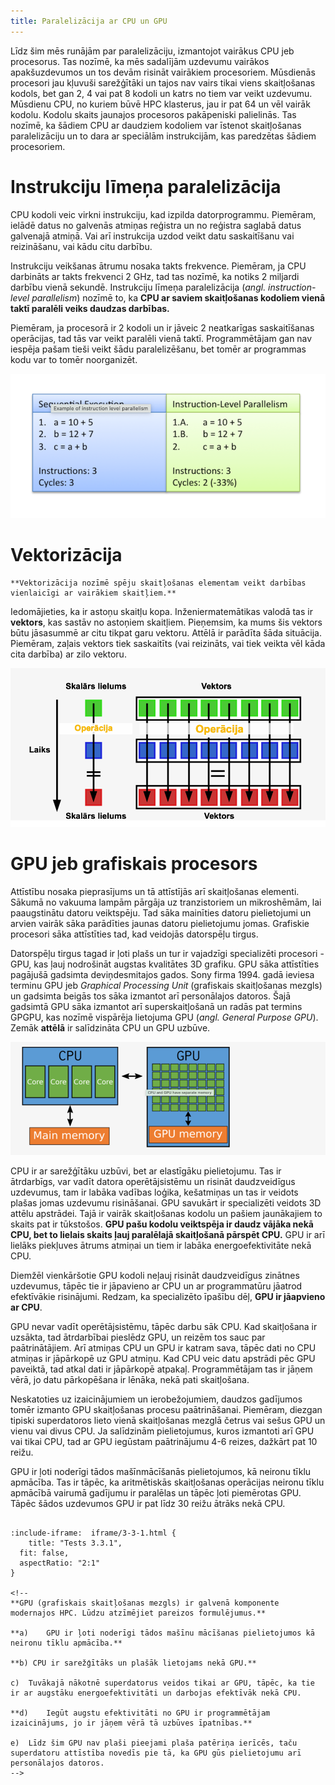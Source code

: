 ```yaml
---
title: Paralelizācija ar CPU un GPU
---
```


Līdz šim mēs runājām par paralelizāciju, izmantojot vairākus CPU jeb procesorus. Tas nozīmē, ka mēs sadalījām uzdevumu vairākos apakšuzdevumos un tos devām risināt vairākiem procesoriem. Mūsdienās procesori jau kļuvuši sarežģītāki un tajos nav vairs tikai viens skaitļošanas kodols, bet gan 2, 4 vai pat 8 kodoli un katrs no tiem var veikt uzdevumu. Mūsdienu CPU, no kuriem būvē HPC klasterus, jau ir pat 64 un vēl vairāk kodolu. Kodolu skaits jaunajos procesoros pakāpeniski palielinās. 
Tas nozīmē, ka šādiem CPU ar daudziem kodoliem var īstenot skaitļošanas paralelizāciju un to dara ar speciālām instrukcijām, kas paredzētas šādiem procesoriem.

# Instrukciju līmeņa paralelizācija

CPU kodoli veic virkni instrukciju, kad izpilda datorprogrammu. Piemēram, ielādē datus no galvenās atmiņas reģistra un no reģistra saglabā datus galvenajā atmiņā. Vai arī instrukcija uzdod veikt datu saskaitīšanu vai reizināšanu, vai kādu citu darbību.

Instrukciju veikšanas ātrumu nosaka takts frekvence. Piemēram, ja CPU darbināts ar takts frekvenci 2 GHz, tad tas nozīmē, ka notiks 2 miljardi darbību vienā sekundē. Instrukciju līmeņa paralelizācija (*angl. instruction-level parallelism*) nozīmē to, ka **CPU ar saviem skaitļošanas kodoliem vienā taktī paralēli veiks daudzas darbības.**

Piemēram, ja procesorā ir 2 kodoli un ir jāveic 2 neatkarīgas saskaitīšanas operācijas, tad tās var veikt paralēli vienā taktī. Programmētājam gan nav iespēja pašam tieši veikt šādu paralelizēšanu, bet tomēr ar programmas kodu var to tomēr noorganizēt.

<img src="https://raw.githubusercontent.com/viktorszagorskis/hpc-pamati/main/pix/paralel10.png" width="600"/>

# Vektorizācija



```attention-note
**Vektorizācija nozīmē spēju skaitļošanas elementam veikt darbības vienlaicīgi ar vairākiem skaitļiem.**
```

 Iedomājieties, ka ir astoņu skaitļu kopa. Inženiermatemātikas valodā tas ir **vektors**, kas  sastāv no astoņiem skaitļiem.  Pieņemsim, ka mums šis vektors būtu jāsasummē ar citu tikpat garu vektoru.  Attēlā ir parādīta šāda situācija. Piemēram, zaļais vektors tiek saskaitīts (vai reizināts, vai tiek veikta vēl kāda cita darbība) ar zilo vektoru.
 
![Vektorizācija](pix/vektors.png "Vektorizācija")

 
<!--
<img src="https://raw.githubusercontent.com/viktorszagorskis/hpc-pamati/main/pix/paralel11.png" width="600"/> -->

# GPU jeb grafiskais procesors

Attīstību nosaka pieprasījums un tā attīstījās arī skaitļošanas elementi. Sākumā no vakuuma lampām pārgāja uz tranzistoriem un mikroshēmām, lai paaugstinātu datoru veiktspēju. Tad sāka mainīties datoru pielietojumi un arvien vairāk sāka parādīties jaunas datoru pielietojumu jomas. Grafiskie procesori sāka attīstīties tad, kad veidojās datorspēļu tirgus.

Datorspēļu tirgus tagad ir ļoti plašs un tur ir vajadzīgi specializēti procesori - GPU, kas ļauj nodrošināt augstas kvalitātes 3D grafiku. GPU sāka attīstīties pagājušā gadsimta deviņdesmitajos gados. Sony firma 1994. gadā ieviesa terminu GPU jeb *Graphical Processing Unit* (grafiskais skaitļošanas mezgls) un gadsimta beigās tos sāka izmantot arī personālajos datoros.
Šajā gadsimtā GPU sāka izmantot arī superskaitļošanā un radās pat termins GPGPU, kas nozīmē vispārēja lietojuma GPU (*angl. General Purpose GPU*). Zemāk **attēlā** ir salīdzināta CPU un GPU uzbūve.

<img src="https://raw.githubusercontent.com/viktorszagorskis/hpc-pamati/main/pix/paralel12.png" width="600"/>

CPU ir ar sarežģītāku uzbūvi, bet ar elastīgāku pielietojumu. Tas ir ātrdarbīgs, var vadīt datora operētājsistēmu un risināt daudzveidīgus uzdevumus, tam ir labāka vadības loģika, kešatmiņas un tas ir veidots plašas jomas uzdevumu risināšanai.
GPU savukārt ir specializēti veidots 3D attēlu apstrādei. Tajā ir vairāk skaitļošanas kodolu un pašiem jaunākajiem to skaits pat ir tūkstošos. **GPU pašu kodolu veiktspēja ir daudz vājāka nekā CPU, bet to lielais skaits ļauj paralēlajā skaitļošanā pārspēt CPU.** GPU ir arī lielāks piekļuves ātrums atmiņai un tiem ir labāka energoefektivitāte nekā CPU.

Diemžēl vienkāršotie GPU kodoli neļauj risināt daudzveidīgus zinātnes uzdevumus, tāpēc tie ir jāpavieno ar CPU un ar programmatūru jāatrod efektīvākie risinājumi. Redzam, ka specializēto īpašību dēļ, **GPU ir jāapvieno ar CPU**.

GPU nevar vadīt operētājsistēmu, tāpēc darbu sāk CPU. Kad skaitļošana ir uzsākta, tad ātrdarbībai pieslēdz GPU, un reizēm tos sauc par paātrinātājiem. Arī atmiņas CPU un GPU ir katram sava, tāpēc dati no CPU atmiņas ir jāpārkopē uz GPU atmiņu. Kad CPU veic datu apstrādi pēc GPU paveiktā, tad atkal dati ir jāpārkopē atpakaļ. Programmētājam tas ir jāņem vērā, jo datu pārkopēšana ir lēnāka, nekā pati skaitļošana.

Neskatoties uz izaicinājumiem un ierobežojumiem, daudzos gadījumos tomēr izmanto GPU skaitļošanas procesu paātrināšanai. Piemēram, diezgan tipiski superdatoros lieto vienā skaitļošanas mezglā četrus vai sešus GPU un vienu vai divus CPU. Ja salīdzinām pielietojumus, kuros izmantoti arī GPU vai tikai CPU, tad ar GPU iegūstam paātrinājumu 4-6 reizes, dažkārt pat 10 reižu.

GPU ir ļoti noderīgi tādos mašīnmācīšanās pielietojumos, kā neironu tīklu apmācība. Tas ir tāpēc, ka aritmētiskās skaitļošanas operācijas neironu tīklu apmācībā vairumā gadījumu ir paralēlas un tāpēc ļoti piemērotas GPU. Tāpēc šādos uzdevumos GPU ir pat līdz 30 reižu ātrāks nekā CPU.

<!--
# Pašpārbaudes tests
-->

```spoiler {title: "Pašpārbaudes jautājums"}

:include-iframe:  iframe/3-3-1.html {
    title: "Tests 3.3.1",
  fit: false, 
  aspectRatio: "2:1"
}

<!--
**GPU (grafiskais skaitļošanas mezgls) ir galvenā komponente modernajos HPC. Lūdzu atzīmējiet pareizos formulējumus.**

**a)	GPU ir ļoti noderīgi tādos mašīnu mācīšanas pielietojumos kā neironu tīklu apmācība.**

**b) CPU ir sarežģītāks un plašāk lietojams nekā GPU.**

c)	Tuvākajā nākotnē superdatorus veidos tikai ar GPU, tāpēc, ka tie ir ar augstāku energoefektivitāti un darbojas efektīvāk nekā CPU.

**d)	Iegūt augstu efektivitāti no GPU ir programmētājam izaicinājums, jo ir jāņem vērā tā uzbūves īpatnības.**

e)	Līdz šim GPU nav plaši pieejami plaša patēriņa ierīcēs, taču superdatoru attīstība novedīs pie tā, ka GPU gūs pielietojumu arī personālajos datoros.
-->

```

